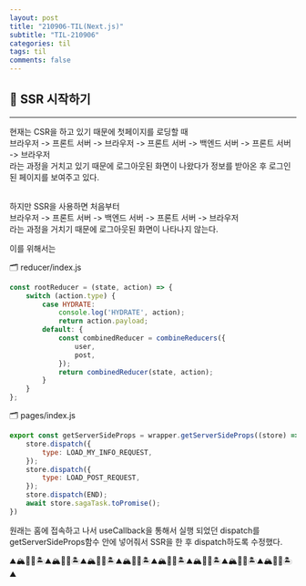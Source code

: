 ```yaml
---
layout: post
title: "210906-TIL(Next.js)"
subtitle: "TIL-210906"
categories: til
tags: til
comments: false
---
```



## 🌟 SSR 시작하기
---
현재는 CSR을 하고 있기 때문에 첫페이지를 로딩할 때      
브라우저 -> 프론트 서버 -> 브라우저 -> 프론트 서버 -> 백엔드 서버 -> 프론트 서버 -> 브라우저                
라는 과정을 거치고 있기 때문에 로그아웃된 화면이 나왔다가 정보를 받아온 후 로그인 된 페이지를 보여주고 있다.    
<br/>

하지만 SSR을 사용하면 처음부터      
브라우저 -> 프론트 서버 -> 백엔드 서버 -> 프론트 서버 -> 브라우저                
라는 과정을 거치기 때문에 로그아웃된 화면이 나타나지 않는다.        

이를 위해서는       

🗂 reducer/index.js        
```js
const rootReducer = (state, action) => {
    switch (action.type) {
        case HYDRATE:
            console.log('HYDRATE', action);
            return action.payload;
        default: {
            const combinedReducer = combineReducers({
                user,
                post,
            });
            return combinedReducer(state, action);
        }
    }
};
```

🗂 pages/index.js      
```js
export const getServerSideProps = wrapper.getServerSideProps((store) => async ({ req }) => { // 이 코드가 있으면 서버 쪽에서 SSR을 함
    store.dispatch({
        type: LOAD_MY_INFO_REQUEST,
    });
    store.dispatch({
        type: LOAD_POST_REQUEST,
    });
    store.dispatch(END);
    await store.sagaTask.toPromise();
})
```
원래는 홈에 접속하고 나서 useCallback을 통해서 실행 되었던 dispatch를 getServerSideProps함수 안에 넣어줘서 SSR을 한 후 dispatch하도록 수정했다.     


⛰🏔🗻🌋🏝⛰🏔🗻🌋🏝⛰🏔🗻🌋🏝⛰🏔🗻🌋🏝⛰🏔🗻🌋🏝⛰🏔🗻🌋🏝⛰🏔🗻🌋🏝⛰🏔🗻🌋🏝⛰      
<br/>